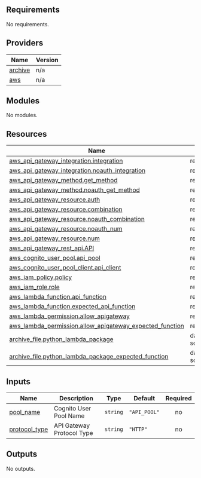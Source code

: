 <!-- BEGIN_TF_DOCS -->
## Requirements

No requirements.

## Providers

| Name | Version |
|------|---------|
| <a name="provider_archive"></a> [archive](#provider\_archive) | n/a |
| <a name="provider_aws"></a> [aws](#provider\_aws) | n/a |

## Modules

No modules.

## Resources

| Name | Type |
|------|------|
| [aws_api_gateway_integration.integration](https://registry.terraform.io/providers/hashicorp/aws/latest/docs/resources/api_gateway_integration) | resource |
| [aws_api_gateway_integration.noauth_integration](https://registry.terraform.io/providers/hashicorp/aws/latest/docs/resources/api_gateway_integration) | resource |
| [aws_api_gateway_method.get_method](https://registry.terraform.io/providers/hashicorp/aws/latest/docs/resources/api_gateway_method) | resource |
| [aws_api_gateway_method.noauth_get_method](https://registry.terraform.io/providers/hashicorp/aws/latest/docs/resources/api_gateway_method) | resource |
| [aws_api_gateway_resource.auth](https://registry.terraform.io/providers/hashicorp/aws/latest/docs/resources/api_gateway_resource) | resource |
| [aws_api_gateway_resource.combination](https://registry.terraform.io/providers/hashicorp/aws/latest/docs/resources/api_gateway_resource) | resource |
| [aws_api_gateway_resource.noauth_combination](https://registry.terraform.io/providers/hashicorp/aws/latest/docs/resources/api_gateway_resource) | resource |
| [aws_api_gateway_resource.noauth_num](https://registry.terraform.io/providers/hashicorp/aws/latest/docs/resources/api_gateway_resource) | resource |
| [aws_api_gateway_resource.num](https://registry.terraform.io/providers/hashicorp/aws/latest/docs/resources/api_gateway_resource) | resource |
| [aws_api_gateway_rest_api.API](https://registry.terraform.io/providers/hashicorp/aws/latest/docs/resources/api_gateway_rest_api) | resource |
| [aws_cognito_user_pool.api_pool](https://registry.terraform.io/providers/hashicorp/aws/latest/docs/resources/cognito_user_pool) | resource |
| [aws_cognito_user_pool_client.api_client](https://registry.terraform.io/providers/hashicorp/aws/latest/docs/resources/cognito_user_pool_client) | resource |
| [aws_iam_policy.policy](https://registry.terraform.io/providers/hashicorp/aws/latest/docs/resources/iam_policy) | resource |
| [aws_iam_role.role](https://registry.terraform.io/providers/hashicorp/aws/latest/docs/resources/iam_role) | resource |
| [aws_lambda_function.api_function](https://registry.terraform.io/providers/hashicorp/aws/latest/docs/resources/lambda_function) | resource |
| [aws_lambda_function.expected_api_function](https://registry.terraform.io/providers/hashicorp/aws/latest/docs/resources/lambda_function) | resource |
| [aws_lambda_permission.allow_apigateway](https://registry.terraform.io/providers/hashicorp/aws/latest/docs/resources/lambda_permission) | resource |
| [aws_lambda_permission.allow_apigateway_expected_function](https://registry.terraform.io/providers/hashicorp/aws/latest/docs/resources/lambda_permission) | resource |
| [archive_file.python_lambda_package](https://registry.terraform.io/providers/hashicorp/archive/latest/docs/data-sources/file) | data source |
| [archive_file.python_lambda_package_expected_function](https://registry.terraform.io/providers/hashicorp/archive/latest/docs/data-sources/file) | data source |

## Inputs

| Name | Description | Type | Default | Required |
|------|-------------|------|---------|:--------:|
| <a name="input_pool_name"></a> [pool\_name](#input\_pool\_name) | Cognito User Pool Name | `string` | `"API_POOL"` | no |
| <a name="input_protocol_type"></a> [protocol\_type](#input\_protocol\_type) | API Gateway Protocol Type | `string` | `"HTTP"` | no |

## Outputs

No outputs.
<!-- END_TF_DOCS -->